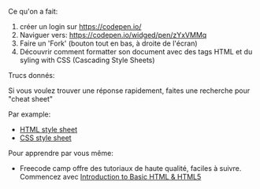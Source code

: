 Ce qu'on a fait:

1. créer un login sur https://codepen.io/
2. Naviguer vers: https://codepen.io/widged/pen/zYxVMMq
3. Faire un 'Fork' (bouton tout en bas, à droite de l'écran)
4. Découvrir comment formatter son document avec des tags HTML et du syling with CSS (Cascading Style Sheets)


Trucs donnés:

Si vous voulez trouver une réponse rapidement, faites une recherche pour "cheat sheet"

Par example: 
- [HTML style sheet](https://htmlcheatsheet.com/)
- [CSS style sheet](https://htmlcheatsheet.com/css/)

Pour apprendre par vous même:
- Freecode camp offre des tutoriaux de haute qualité, faciles à suivre. Commencez avec [Introduction to Basic HTML & HTML5](https://www.freecodecamp.org/learn/responsive-web-design/basic-html-and-html5/)
